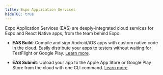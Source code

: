 ```yaml
---
title: Expo Application Services
hideTOC: true
---
```


Expo Application Services (EAS) are deeply-integrated cloud services for Expo and React Native apps, from the team behind Expo.

- **EAS Build**: Compile and sign Android/iOS apps with custom native code in the cloud. Easily distribute your apps to testers without waiting for TestFlight or Google Play. [Learn more](/build/introduction.md).

- **EAS Submit**: Upload your app to the Apple App Store or Google Play Store from the cloud with one CLI command. [Learn more](/submit/introduction.md).